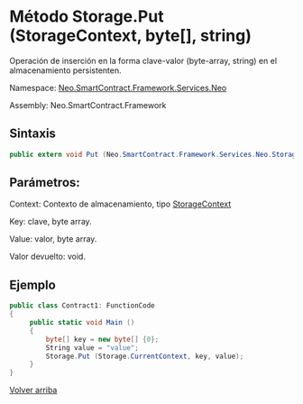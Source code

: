 # Método Storage.Put (StorageContext, byte[], string)

Operación de inserción en la forma clave-valor (byte-array, string) en el almacenamiento persistenten.

Namespace: [Neo.SmartContract.Framework.Services.Neo](../../neo.md)

Assembly: Neo.SmartContract.Framework

## Sintaxis

```c#
public extern void Put (Neo.SmartContract.Framework.Services.Neo.StorageContext context, byte[] key, byte[] value)
```

## Parámetros:

Context: Contexto de almacenamiento, tipo [StorageContext](../StorageContex.md)

Key: clave, byte array.

Value: valor, byte array.

Valor devuelto: void.

## Ejemplo

```c#
public class Contract1: FunctionCode
{
     public static void Main ()
     {
         byte[] key = new byte[] {0};
         String value = "value";
         Storage.Put (Storage.CurrentContext, key, value);
     }
}

```

[Volver arriba](../Storage.md)
